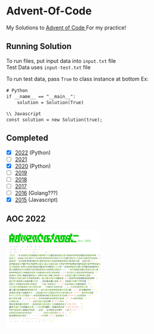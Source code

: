 # Advent-Of-Code

My Solutions to [Advent of Code ](https://adventofcode.com/)
For my practice!

## Running Solution

To run files, put input data into `input.txt` file  
Test Data uses `input-test.txt` file

To run test data, pass `True` to class instance at bottom
Ex:

```
# Python
if __name__ == "__main__":
    solution = Solution(True)
```

```
\\ Javascript
const solution = new Solution(true);
```

## Completed

- [x] [2022](2022) (Python)
- [ ] [2021](2021)
- [x] [2020](2020) (Python)
- [ ] [2019](2019)
- [ ] [2018](2018)
- [ ] [2017](2017)
- [ ] [2016](2016) (Golang???)
- [x] [2015](2015) (Javascript) 

## AOC 2022

<a href="https://adventofcode.com"><img src="2022/calendar.svg" width="50%" /></a>
